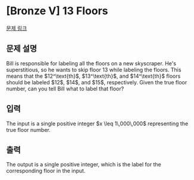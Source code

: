 # [Bronze V] 13 Floors

[문제 링크](https://www.acmicpc.net/problem/34412) 

## 문제 설명

<p>Bill is responsible for labeling all the floors on a new skyscraper. He's superstitious, so he wants to skip floor 13 while labeling the floors. This means that the $12^\text{th}$, $13^\text{th}$, and $14^\text{th}$ floors should be labeled $12$, $14$, and $15$, respectively. Given the true floor number, can you tell Bill what to label that floor?</p>

## 입력 

 <p>The input is a single positive integer $x \leq 1\,000\,000$ representing the true floor number.</p>

## 출력 

 <p>The output is a single positive integer, which is the label for the corresponding floor in the input.</p>

